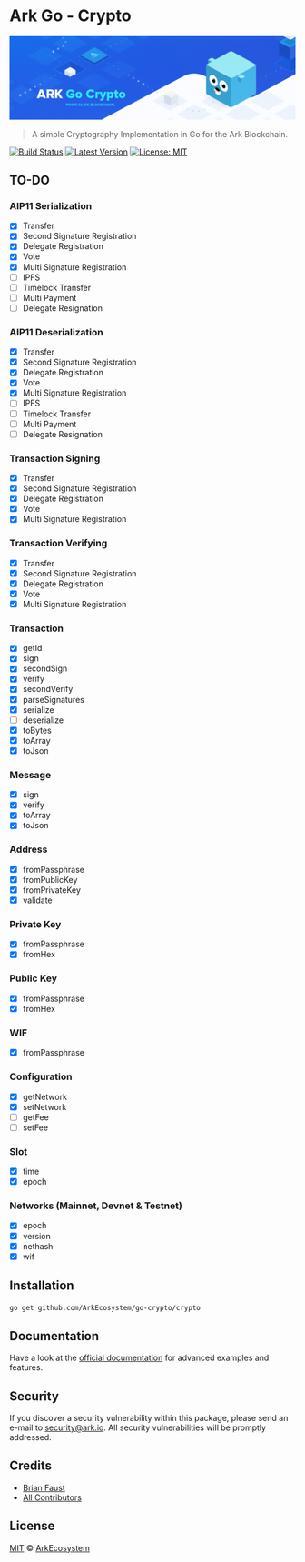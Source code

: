 # Ark Go - Crypto

<p align="center">
    <img src="https://github.com/ArkEcosystem/go-crypto/blob/master/banner.png" />
</p>

> A simple Cryptography Implementation in Go for the Ark Blockchain.

[![Build Status](https://img.shields.io/travis/ArkEcosystem/go-crypto/master.svg?style=flat-square)](https://travis-ci.org/ArkEcosystem/go-crypto)
[![Latest Version](https://img.shields.io/github/release/ArkEcosystem/go-crypto.svg?style=flat-square)](https://github.com/ArkEcosystem/go-crypto/releases)
[![License: MIT](https://img.shields.io/badge/License-MIT-yellow.svg)](https://opensource.org/licenses/MIT)

## TO-DO

### AIP11 Serialization
- [x] Transfer
- [x] Second Signature Registration
- [x] Delegate Registration
- [x] Vote
- [x] Multi Signature Registration
- [ ] IPFS
- [ ] Timelock Transfer
- [ ] Multi Payment
- [ ] Delegate Resignation

### AIP11 Deserialization
- [x] Transfer
- [x] Second Signature Registration
- [x] Delegate Registration
- [x] Vote
- [x] Multi Signature Registration
- [ ] IPFS
- [ ] Timelock Transfer
- [ ] Multi Payment
- [ ] Delegate Resignation

### Transaction Signing
- [x] Transfer
- [x] Second Signature Registration
- [x] Delegate Registration
- [x] Vote
- [x] Multi Signature Registration

### Transaction Verifying
- [x] Transfer
- [x] Second Signature Registration
- [x] Delegate Registration
- [x] Vote
- [x] Multi Signature Registration

### Transaction
- [x] getId
- [x] sign
- [x] secondSign
- [x] verify
- [x] secondVerify
- [x] parseSignatures
- [x] serialize
- [ ] deserialize
- [x] toBytes
- [x] toArray
- [x] toJson

### Message
- [x] sign
- [x] verify
- [x] toArray
- [x] toJson

### Address
- [x] fromPassphrase
- [x] fromPublicKey
- [x] fromPrivateKey
- [x] validate

### Private Key
- [x] fromPassphrase
- [x] fromHex

### Public Key
- [x] fromPassphrase
- [x] fromHex

### WIF
- [x] fromPassphrase

### Configuration
- [x] getNetwork
- [x] setNetwork
- [ ] getFee
- [ ] setFee

### Slot
- [x] time
- [x] epoch

### Networks (Mainnet, Devnet & Testnet)
- [x] epoch
- [x] version
- [x] nethash
- [x] wif

## Installation

```bash
go get github.com/ArkEcosystem/go-crypto/crypto
```

## Documentation

Have a look at the [official documentation](https://docs.ark.io/v1.0/docs/cryptography-go) for advanced examples and features.

## Security

If you discover a security vulnerability within this package, please send an e-mail to security@ark.io. All security vulnerabilities will be promptly addressed.

## Credits

- [Brian Faust](https://github.com/faustbrian)
- [All Contributors](../../../../contributors)

## License

[MIT](LICENSE) © [ArkEcosystem](https://ark.io)
